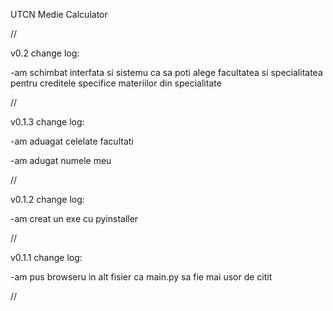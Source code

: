 UTCN Medie Calculator

//

v0.2 change log:

-am schimbat interfata si sistemu ca sa poti alege facultatea si specialitatea pentru creditele specifice materiilor din specialitate


//

v0.1.3 change log:

-am aduagat celelate facultati

-am adugat numele meu

//


v0.1.2 change log:

-am creat un exe cu pyinstaller


//



v0.1.1 change log:

-am pus browseru in alt fisier ca main.py sa fie mai usor de citit


//
